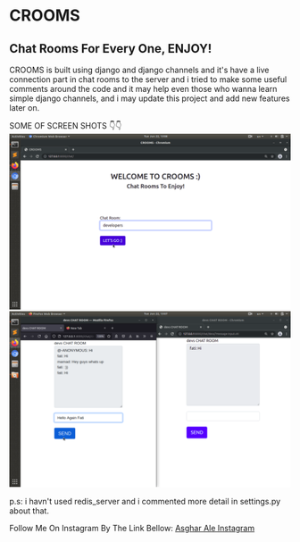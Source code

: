 # CROOMS
## Chat Rooms For Every One, ENJOY!

CROOMS is built using django and django channels and it's have a live connection part in chat rooms to the server and i tried to make some useful comments around the code and it may help even those who wanna learn simple django channels, and i may update this project and add new features later on.

SOME OF SCREEN SHOTS 👇👇
![crooms home page](https://github.com/asghara04/crooms/blob/master/IMAGES/chat.png)
![crooms home page](https://github.com/asghara04/crooms/blob/master/IMAGES/devs-room.png)

p.s: i havn't used redis_server and i commented more detail in settings.py about that.

Follow Me On Instagram By The Link Bellow:
[Asghar Ale Instagram](https://instagram.com/asghar.a04/)
